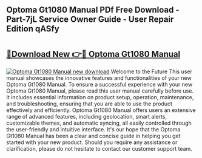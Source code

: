 ## Optoma Gt1080 Manual PDf Free Download - Part-7jL Service Owner Guide - User Repair Edition qASfy

# <h2><a href="http://bc99040.oget.top/?id=Optoma+Gt1080+Manual">🔗Download New 👉🔴 Optoma Gt1080 Manual</a></h2>

[![Optoma Gt1080 Manual new download](https://i.imgur.com/5g1atiW.png)](http://bc99040.oget.top/?id=Optoma+Gt1080+Manual)
Welcome to the Future This user manual showcases the innovative features and functionalities of your new Optoma Gt1080 Manual. To ensure a successful experience with your new Optoma Gt1080 Manual, please read this user manual carefully before use. It includes essential information on product setup, operation, maintenance, and troubleshooting, ensuring that you are able to use the product effectively and efficiently. Optoma Gt1080 Manual offers users an extensive range of advanced features, including geolocation, smart alerts, customizable themes, and automatic syncing, all easily controlled through the user-friendly and intuitive interface. It's our hope that the Optoma Gt1080 Manual has been a clear and concise guide in helping you get started with your new product. Should you require any assistance or clarification, please do not hesitate to contact our customer support team.
